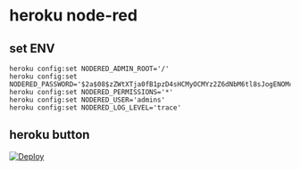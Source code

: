 # heroku node-red

## set ENV

```
heroku config:set NODERED_ADMIN_ROOT='/'
heroku config:set NODERED_PASSWORD='$2a$08$zZWtXTja0fB1pzD4sHCMyOCMYz2Z6dNbM6tl8sJogENOMcxWV9DN.'
heroku config:set NODERED_PERMISSIONS='*'
heroku config:set NODERED_USER='admins'
heroku config:set NODERED_LOG_LEVEL='trace'
```

## heroku button

[![Deploy](https://www.herokucdn.com/deploy/button.svg)](https://heroku.com/deploy)

